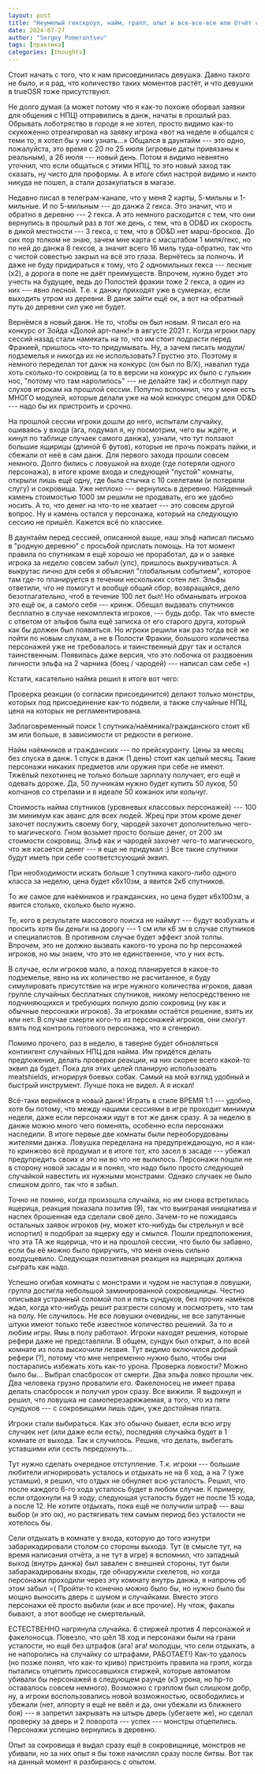 ```yaml
---
layout: post
title: "Неумелый гекскроул, найм, грапл, опыт и все-все-все или Отчёт с 8-ой сессии с комментариями рефери"
date: 2024-07-27
author: "Sergey Pomerantsev"
tags: [практика]
categories: [thoughts]
---
```


Стоит начать с того, что к нам присоединилась девушка. Давно такого не было, и я рад, что количество таких моментов растёт, и что девушки в trueOSR тоже присутствуют.

Не долго думая (а может потому что я как-то похоже оборвал заявки для общения с НПЦ) отправились в данж, начаты в прошлый раз.
Обрывать лоботряство в городе я не хотел, просто видимо как-то скукоженно отреагировал на заявку игрока «вот на неделе я общался с теми то, я хотел бы у них узнать…»
Общался в даунтайм --- это одно, пожалуйста, это время с 20 по 25 июля (игровые даты привязаны к реальным), а 26 июля --- новый день. Потом я видимо невнятно уточнил, что если общаться с этими НПЦ, то это новый заход так сказать, ну чисто для проформы. А в итоге сбил настрой видимо и никто никуда не пошел, а стали дозакупаться в магазе.

Недавно писал в телеграм-канале, что у меня 2 карты, 5-мильны и 1-мильные. И по 5-мильным --- до данжа 2 гекса. Это значит, что и обратно в деревню --- 2 гекса. А это немного расходится с тем, что они вернулись в прошлый раз в тот же день, с тем, что в OD&D их скорость в дикой местности --- 3 гекса, с тем, что в OD&D нет марш-бросков. До сих пор толком не знаю, зачем мне карта с масштабом 1 миля/гекс, но по ней до данжа 8 гексов, а значит всего 16 миль туда-обратно, так что с чистой совестью закрыл на всё это глаза. Вернётесь за полночь. И даже не буду придираться к тому, что 2 одномильных гекса --- лесные (x2), а дорога в поле не даёт преимуществ. Впрочем, нужно будет это учесть на будущее, ведь до Полостей фракии тоже 2 гекса, а один из них --- явно лесной. Т.е. к данжу приходят уже в сумерках, если выходить утром из деревни. В данж зайти ещё ок, а вот на обратный путь до деревни сил уже не будет.

Вернёмся в новый данж. Не то, чтобы он был новым. Я писал его на конкурс от Зойда «Долой арт-панк!» в августе 2021 г. Когда игроки пару сессий назад стали намекать на то, что им стоит подрасти перед Фракией, пришлось что-то придумывать. Ну, а зачем писать модули/подземелья и никогда их не использовать? Грустно это. Поэтому я немного переделал тот данж на конкурс (он был по B/X), навалил туда хоть сколько-то сокровищ (а то в версии на конкурс их было с гулькин нос, "потому что там наролилось" --- не делайте так) и сболтнул пару слухов игрокам на прошлой сессии. Попутно вспомнил, что у меня есть МНОГО модулей, которые делали уже на мой конкурс спецом для OD&D --- надо бы их пристроить и срочно.

На прошлой сессии игроки дошли до него, испытали случайку, ошиваясь у входа (ага, подумал я, ну посмотрим, чего вы ждёте, и кинул по таблице случаек самого данжа), узнали, что тут ползают большие ящирицы (длиной 6 футов), которые не прочь пожрать пайки, и сбежали от неё в сам данж. Для первого захода прошли совсем немного. Долго бились с ловушкой на входе (где потеряли одного персонажа), в итоге кроме входа и следующей "пустой" комнаты, открыли лишь ещё одну, где была стычка с 10 скелетами (и потеряли слугу) и сокровища. Уже неплохо --- вернулись в деревню. Найденный камень стоимостью 1000 зм решили не продавать, его же удобно носить. А то, что денег на что-то не хватает --- это совсем другой вопрос. Ну и камень остался у персонажа, который на следующую сессию не пришёл. Кажется всё по классике.

В даунтайм перед сессией, описанной выше, наш эльф написал письмо в "родную деревню" с просьбой прислать помощь. На тот момент правила по спутникам я ещё хорошо не проработал, да и о заявке игрока за неделю совсем забыл (упс), пришлось выкручиваться. А выкрутас лично для себя я объяснил "глобальным событием", которое там где-то планируется в течении нескольких сотен лет. Эльфы ответили, что не помогут и вообще общий сбор, возвращайся, дело безотлагательно, чтоб в течение 100 лет был! Но обманывать игроков это ещё ок, а самого себя --- кринж. Обещал выдавать спутников бесплатно в случае некомплекта игроков, --- будь добр. Так что вместе с ответом от эльфов была ещё записка от его старого друга, который как бы должен был появиться. Но игроки решили как раз тогда всё же пойти по новым слухам, а не в Полости Фракии, большого количества персонажей уже не требовалось и таинственный друг так и остался таинственным. Появилась даже версия, что это побочка от раздвоения личности эльфа на 2 чарника (боец / чародей) --- написал сам себе =)

Кстати, касательно найма решил в итоге вот чего:

Проверка реакции (о согласии присоединится) делают только монстры, которых под присоединение как-то подвели, а также случайные НПЦ, цена на которых не регламентирована.

Заблаговременный поиск 1 спутника/наёмника/гражданского стоит к6 зм или больше, в зависимости от редкости в регионе.

Найм наёмников и гражданских --- по прейскуранту. Цены за месяц без спуска в данж. 1 спуск в данж (1 день) стоит как целый месяц. Такие персонажи никаких предметов или оружия при себе не имеют. Тяжёлый пехотинец не только больше зарплату получает, его ещё и одевать дороже. Да, 50 лучникам нужно будет купить 50 луков, 50 колчанов со стрелами и в идеале 50 кожанок или кольчуг.

Стоимость найма спутников (уровневых классовых персонажей) --- 100 зм минимум как аванс для всех людей. Жрец при этом кроме денег захочет послужить своему богу, чародей захочет дополнительно чего-то магического. Гном возьмет просто больше денег, от 200 зм стоимости сокровищ. Эльф как и чародей захочет чего-то магического, что же касается денег --- я еще не придумал :) Все такие спутники будут иметь при себе соответстсующий эквип.

При необходимости искать больше 1 спутника какого-либо одного класса за неделю, цена будет к6х10зм, а явится 2к6 спутников.

То же самое для наёмников и гражданских, но цена будет к6х100зм, а явится столько, сколько было нужно.

Те, кого в результате массового поиска не наймут --- будут возбухать и просить хотя бы деньги на дорогу --- 1 см или к6 зм в случае спутников и специалистов. В противном случае будет эффект злой толпы. Впрочем, это не должно вызвать какого-то урона по hp персонажей игроков, но мы знаем, что это не единственное, что у них есть.

В случае, если игроков мало, а поход планируется в какое-то подземелье, явно на их количество не расчитанное, я буду симулировать присутствие на игре нужного количества игроков, давая группе случайных бесплатных спутников, никому непосредственно не подчиняющихся и требующих полную долю сокровищ (ну как и обычные персонажи игроков). За игроками остаётся решение, взять их или нет. В случае смерти кого-то из персонажей игроков, они смогут взять под контроль готового персонажа, что я сгенерил.

Помимо прочего, раз в неделю, в таверне будет обновляться контингент случайных НПЦ для найма. Им придётся делать предложения, делать проверки реакции, на них скорее всего какой-то эквип да будет. Пока для этих целей планирую использовать meatshields, игнорируя боевых собак. Самый на мой взгляд удобный и быстрый инструмент. Лучше пока не видел. А я искал!

Всё-таки вернёмся в новый данж! Играть в стиле ВРЕМЯ 1:1 --- удобно, хотя бы потому, что между нашими сессиями в игре проходит минимум неделя, даже если персонажи идут в тот же данж сразу. А за неделю в данже можно много чего поменять, особенно если персонажи наследили. В итоге первые две комнаты были переоборудованы жителями данжа. Ловушка переделана на предупреждающую, но я как-то кринжово всё продумал и в итоге тот, кто засел в засаде --- убежал предупредить своих и это ни во что не вылилось. Персонажи пошли не в сторону новой засады и я понял, что надо было просто следующей случайкой навестить их нужными монстрами. Однако случаек не было слишком долго, так что я забыл.

Точно не помню, когда произошла случайка, но им снова встретилась ящерица, реакция показала позитив (9), так что выиграная инициатива и наспех брошенная еда сделали своё дело. Зачем-то не пожидаясь остальных заявок игроков (ну, может кто-нибудь бы стрельнул и всё испортил) я подобрал за ящерку еду и смылся. Пошли предположения, что эта ТА же ящерица, что и на прошлой сессии, что было бы забавно, если бы её можно было приручить, что меня очень сильно воодущевило. Следующая позитивная реакция на ящерицах должна сыграть как надо.

Успешно огибая комнаты с монстрами и чудом не наступая в ловушки, группа достигла небольшой заминированной сокровищницы. Честно описывая устранный соломой пол и пять сундуков, без прочих намёков ждал, когда кто-нибудь решит разгрести солому и посмотреть, что там на полу. Не случилось. Не все ловушки очевидны, не все запутанные штуки имеют только тебе известное количество решений. За то и любим игры. Ямы в полу работают. Игроки находят решения, которые рефери даже не представляли. В общем, сундук был открыт, а по всей комнате из пола выскочили лезвия. Тут видимо включился добрый рефери (?), потому что мне непременно нужно было, чтобы они постарались избежать хоть как-то урона. Проверка ловкости? Можно было бы... Выбрал спасбросок от смерти. Два эльфа ловко прошли чек. Два человека грузно провалили его. Факелоносец не имеет права делать спасбросок и получил урон сразу. Все вижили. Я выдохнул и решил, что ловушка не самоперезаряжаемая, а того, что из пяти сундуков --- с сокровищами лишь один, уже достойная плата.

Игроки стали выбираться. Как это обычно бывает, если всю игру случаек нет (или даже если есть), последняя случайка будет в 1 комнате от выхода. Так и случилось. Решив, что делать, выбегать уставшими или сесть передохнуть...

Тут нужно сделать очередное отступление. Т.к. игроки --- большие любители игнорировать усталось и отдыхать не на 6 ход, а на 7 (уже устамши), я решил, что отдых не обнуляет всю усталость. Решил, что после каждого 6-го хода усталось будет в любом случае. К примеру, если отдохнули на 9 ходу, следующая усталость будет не после 15 хода, а после 12. Не хотите отдыхать, пока ещё не получили штраф --- ваш выбор (и это ок), но растягивать тем самым период без усталости не хотелось бы.

Сели отдыхать в комнате у входа, которую до того изнутри забарикадировали столом со стороны выхода. Тут (в смысле тут, на время написания отчёта, а не тут в игре) я вспомнил, что западный выход (внутрь данжа) был завален с внешней стороны, тут были забаракадированы входы, где обнаружили скелетов, но когда персонажи проходили через эту комнату внутрь данжа, я напрочь об этом забыл =( Пройти-то конечно можно было бы, но нужно было бы мощно выносить дверь с шумом и случайками. Вместо этого персонажи её просто выбили (как и все прочие). Ну чтож, факапы бывают, а этот вообще не смертельный.

ЕСТЕСТВЕННО нагрянула случайка. 6 стиржей против 4 персонажей и факелоносца. Повезло, что шёл 18 ход и персонажи были на грани усталости, но ещё без штрафов (ага! ага! молодцы, что сели отдыхать, а не напоролись на случайку со штрафами, РАБОТАЕТ!) Как-то удалось (но позже понял, что как-то криво) пристроить правила на грэпл, когда пытались отцепить присосавшихся стиржей, которые автоматом убивали бы персонажей в следующем раунде (к3 урона, но hp-то оставалось совсем немного). Возможно с грэплом был слишком добр, ну, а игроки воспользовались новой возможностью, освободились и убежали (нет, аппорту я ещё не ввёл и да, они убежали из ближнего боя) --- я запретил закрывать на штырь дверь (убегаете же), но сделал проверку за дверь и 2 поворота --- успех --- монстры отцепились. Персонажи успешно вернулись в деревню.

Опыт за сокровища я выдал сразу ещё в сокровищнице, монстров не убивали, но за них опыт я бы тоже начислял сразу после битвы. Вот так на данный момент я разбираюсь с опытом.

